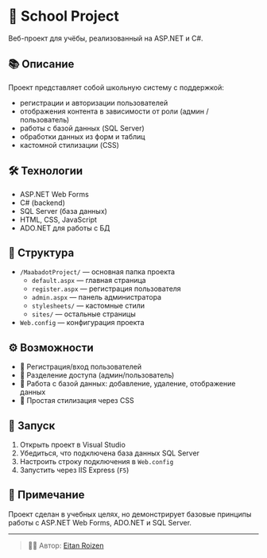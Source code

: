 # 🏫 School Project

Веб-проект для учёбы, реализованный на ASP.NET и C#.

## 📚 Описание

Проект представляет собой школьную систему с поддержкой:
- регистрации и авторизации пользователей
- отображения контента в зависимости от роли (админ / пользователь)
- работы с базой данных (SQL Server)
- обработки данных из форм и таблиц
- кастомной стилизации (CSS)

## 🛠️ Технологии

- ASP.NET Web Forms
- C# (backend)
- SQL Server (база данных)
- HTML, CSS, JavaScript
- ADO.NET для работы с БД

## 📁 Структура

- `/MaabadotProject/` — основная папка проекта
  - `default.aspx` — главная страница
  - `register.aspx` — регистрация пользователя
  - `admin.aspx` — панель администратора
  - `stylesheets/` — кастомные стили
  - `sites/` — остальные страницы
- `Web.config` — конфигурация проекта

## ⚙️ Возможности

- 👤 Регистрация/вход пользователей
- 🔐 Разделение доступа (админ/пользователь)
- 📄 Работа с базой данных: добавление, удаление, отображение данных
- 🎨 Простая стилизация через CSS

## 🚀 Запуск

1. Открыть проект в Visual Studio
2. Убедиться, что подключена база данных SQL Server
3. Настроить строку подключения в `Web.config`
4. Запустить через IIS Express (`F5`)

## 📌 Примечание

Проект сделан в учебных целях, но демонстрирует базовые принципы работы с ASP.NET Web Forms, ADO.NET и SQL Server.

---

> 👨‍💻 Автор: [Eitan Roizen](https://github.com/Eitanr2000)
